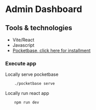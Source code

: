 # Admin Dashboard
## Tools & technologies
- Vite/React
- Javascript
- [Pocketbase, click here for installment](https://pocketbase.io/docs)

### Execute app
Locally serve pocketbase
```zsh
    ./pocketbase serve
```
Locally run react app
```zsh
    npm run dev
```